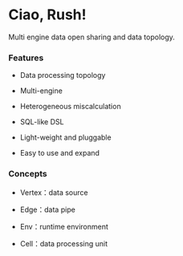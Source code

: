 # Ciao, Rush!
Multi engine data open sharing and data topology.

### Features

- Data processing topology

- Multi-engine

- Heterogeneous miscalculation

- SQL-like DSL

- Light-weight and pluggable

- Easy to use and expand


### Concepts

- Vertex：data source

- Edge：data pipe

- Env：runtime environment

- Cell：data processing unit